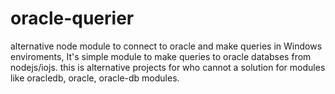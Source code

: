 # oracle-querier
alternative node module to connect to oracle and make queries in Windows enviroments, It's simple module to make queries to oracle databses from nodejs/iojs. this is alternative projects for who cannot a solution for modules like oracledb, oracle, oracle-db modules.
